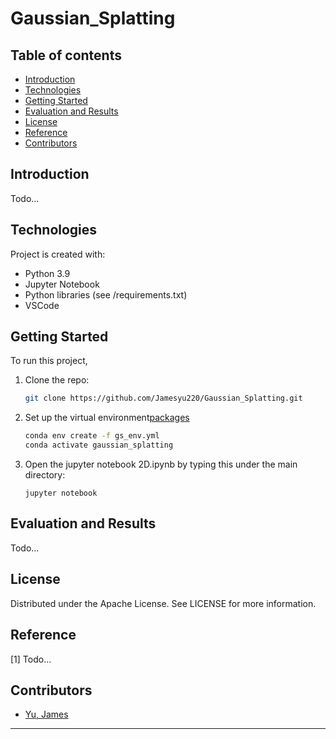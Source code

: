 # Gaussian_Splatting

## Table of contents
* [Introduction](#introduction)
* [Technologies](#technologies)
* [Getting Started](#getting-started)
* [Evaluation and Results](#evaluation-and-results)
* [License](#license)
* [Reference](#reference)
* [Contributors](#contributors)

## Introduction
Todo...

## Technologies
Project is created with:
* Python 3.9
* Jupyter Notebook
* Python libraries (see /requirements.txt)
* VSCode

## Getting Started
To run this project, 
1. Clone the repo:
    ```sh
    git clone https://github.com/Jamesyu220/Gaussian_Splatting.git
    ```

2. Set up the virtual environment[packages](#technologies)
    ```sh
    conda env create -f gs_env.yml
    conda activate gaussian_splatting
    ```

3. Open the jupyter notebook 2D.ipynb by typing this under the main directory:
    ```
    jupyter notebook
    ```

## Evaluation and Results
Todo...

## License
Distributed under the Apache License. See LICENSE for more information.

## Reference 
[1] Todo...

## Contributors
* [Yu, James](https://github.gatech.edu/jyu678)
---
